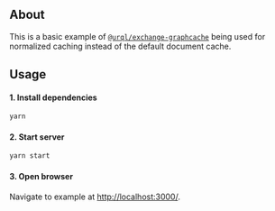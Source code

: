 ## About

This is a basic example of [`@urql/exchange-graphcache`](https://github.com/kitten/urql-exchange-graphcache)
being used for normalized caching instead of the default document cache.

## Usage

#### 1. Install dependencies

```bash
yarn
```

#### 2. Start server

```bash
yarn start
```

#### 3. Open browser

Navigate to example at [http://localhost:3000/](http://localhost:3000/).
